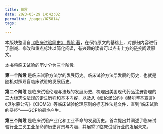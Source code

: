 ```yaml
---
title: 前言
date: 2023-05-29 14:42:02
permalink: /pages/075814/
tags:
  - 
---
```


本版块整理自[《临床试验简史》 郑航 著](https://zlibrary-asia.se/book/21705748/64aa69)，在保持原文的基础上，对部分内容进行了删减、修改和重点标注以简化阅读，有兴趣的读者可以点击上方的链接阅读原文。

本书将临床试验的历史分为三个阶段。

**第一个阶段** 是临床试验方法学的发展历史。临床试验方法学发展的历史，也就是随机对照双盲临床试验的发展历史。

**第二个阶段** 是临床试验伦理与法规的发展历史。梳理出美国现代药品注册管理的三大标志性法规的诞生历程和基本内容，以及从《纽伦堡公约》《赫尔辛基宣言》《贝尔蒙公告》《CIOMS》等临床试验伦理原则的标志性法规文件，直到“临床试验的圣经”——GCP的最终产生。

**第三个阶段** 是临床试验产业化和工业革命的发展历史。首次提出并阐述了临床试验行业三次工业革命的历史背景与内涵，并展望了临床试验行业的发展未来。